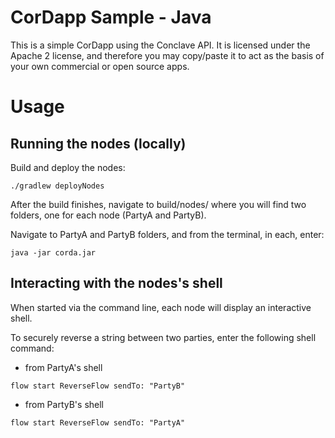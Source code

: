 # CorDapp Sample - Java

This is a simple CorDapp using the Conclave API. It is licensed under the Apache 2 license, and therefore you 
may copy/paste it to act as the basis of your own commercial or open source apps.

# Usage

## Running the nodes (locally)

Build and deploy the nodes:

```
./gradlew deployNodes
```

After the build finishes, navigate to build/nodes/ where you will find two folders, one for each node (PartyA and PartyB).

Navigate to PartyA and PartyB folders, and from the terminal, in each, enter:

```
java -jar corda.jar
```

## Interacting with the nodes's shell

When started via the command line, each node will display an interactive shell.

To securely reverse a string between two parties, enter the following shell command:
- from PartyA's shell
```
flow start ReverseFlow sendTo: "PartyB"
```
- from PartyB's shell
```
flow start ReverseFlow sendTo: "PartyA"
```
